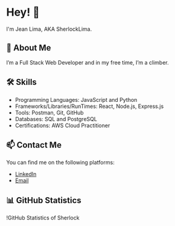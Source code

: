 # Hey! 👋

I'm Jean Lima, AKA SherlockLima.

## 🚀 About Me
I’m a Full Stack Web Developer and in my free time, I’m a climber.

## 🛠️ Skills
- Programming Languages: JavaScript and Python
- Frameworks/Libraries/RunTimes: React, Node.js, Express.js
- Tools: Postman, Git, GitHub
- Databases: SQL and PostgreSQL
- Certifications: AWS Cloud Practitioner

## 📫 Contact Me
You can find me on the following platforms:

- [LinkedIn](https://www.linkedin.com/in/cb-jean-lima/)
- [Email](contato@jeanlima.tech)

## 📊 GitHub Statistics
!GitHub Statistics of Sherlock
